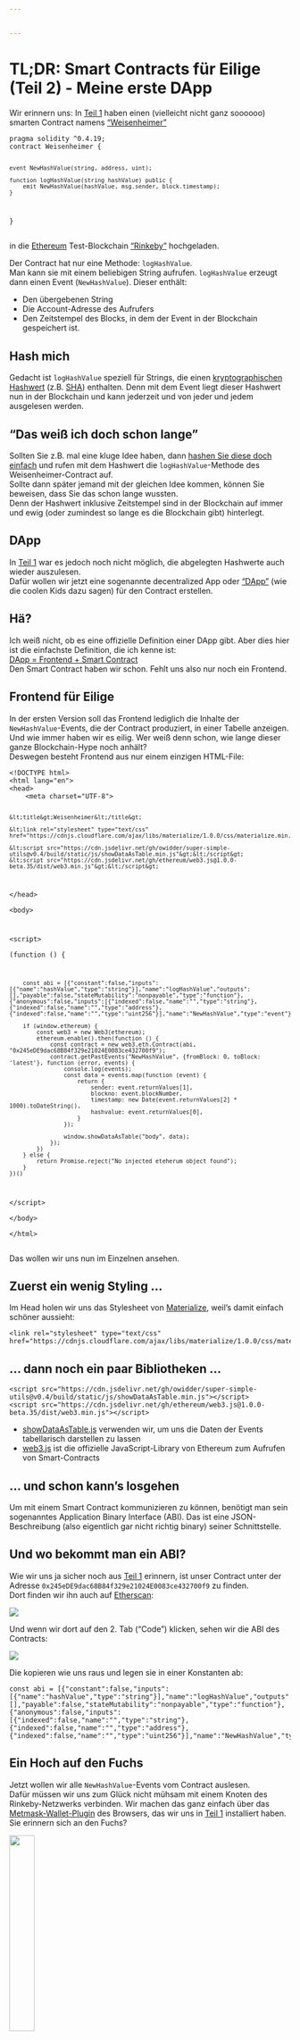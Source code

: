 ```yaml
---


---
```


<h1 id="tldr-smart-contracts-für-eilige-teil-2---meine-erste-dapp">TL;DR: Smart Contracts für Eilige (Teil 2) - Meine erste DApp</h1>
<p>Wir erinnern uns: In  <a href="https://www.iteratec.de/tech-blog/artikel/news/tldr-smart-contracts-fuer-eilige-teil-1-1/">Teil 1</a> haben einen (vielleicht nicht ganz soooooo) smarten Contract namens <a href="https://github.com/owidder/iteraBlog/blob/master/weisenheimer/contract/Weisenheimer.sol">“Weisenheimer”</a></p>
<pre><code>pragma solidity ^0.4.19;
contract Weisenheimer {

    event NewHashValue(string, address, uint);

    function logHashValue(string hashValue) public {    
	    emit NewHashValue(hashValue, msg.sender, block.timestamp);
    }
}
</code></pre>
<p>in die <a href="https://www.ethereum.org/">Ethereum</a> Test-Blockchain <a href="https://www.rinkeby.io/#stats">“Rinkeby”</a> hochgeladen.</p>
<p>Der Contract hat nur eine Methode: <code>logHashValue</code>.<br>
Man kann sie mit einem beliebigen String aufrufen. <code>logHashValue</code> erzeugt dann einen Event (<code>NewHashValue</code>). Dieser enthält:</p>
<ul>
<li>Den übergebenen String</li>
<li>Die Account-Adresse des Aufrufers</li>
<li>Den Zeitstempel des Blocks, in dem der Event in der Blockchain gespeichert ist.</li>
</ul>
<h2 id="hash-mich">Hash mich</h2>
<p>Gedacht ist <code>logHashValue</code> speziell für Strings, die einen <a href="https://simple.wikipedia.org/wiki/Cryptographic_hash_function">kryptographischen Hashwert</a> (z.B. <a href="https://en.wikipedia.org/wiki/SHA-2">SHA</a>) enthalten. Denn mit dem Event liegt dieser Hashwert nun in der Blockchain und kann jederzeit und von jeder und jedem ausgelesen werden.</p>
<h2 id="das-weiß-ich-doch-schon-lange">“Das weiß ich doch schon lange”</h2>
<p>Sollten Sie z.B. mal eine kluge Idee haben, dann <a href="https://abunchofutils.com/u/computing/sha512-hash-calculator/">hashen Sie diese doch einfach</a> und rufen mit dem Hashwert die <code>logHashValue</code>-Methode des  Weisenheimer-Contract auf.<br>
Sollte dann später jemand mit der gleichen Idee kommen, können Sie beweisen, dass Sie das schon lange wussten.<br>
Denn der Hashwert inklusive Zeitstempel sind in der Blockchain auf immer und ewig (oder zumindest so lange es die Blockchain gibt) hinterlegt.</p>
<h2 id="dapp">DApp</h2>
<p>In <a href="https://www.iteratec.de/tech-blog/artikel/news/tldr-smart-contracts-fuer-eilige-teil-1-1/">Teil 1</a> war es jedoch noch nicht möglich, die abgelegten Hashwerte auch wieder auszulesen.<br>
Dafür wollen wir jetzt eine sogenannte decentralized App oder <a href="https://www.stateofthedapps.com/">“DApp”</a> (wie die coolen Kids dazu sagen) für den Contract erstellen.</p>
<h2 id="hä">Hä?</h2>
<p>Ich weiß nicht, ob es eine offizielle Definition einer DApp gibt. Aber dies hier ist die einfachste Definition, die ich kenne ist:<br>
<a href="https://ethereum.stackexchange.com/questions/383/what-is-a-dapp">DApp = Frontend + Smart Contract</a><br>
Den Smart Contract haben wir schon. Fehlt uns also nur noch ein Frontend.</p>
<h2 id="frontend-für-eilige">Frontend für Eilige</h2>
<p>In der ersten Version soll das Frontend lediglich die Inhalte der <code>NewHashValue</code>-Events, die der Contract produziert, in einer Tabelle anzeigen.<br>
Und wie immer haben wir es eilig. Wer weiß denn schon, wie lange dieser ganze Blockchain-Hype noch anhält?<br>
Deswegen besteht Frontend aus nur einem einzigen HTML-File:</p>
<pre><code>&lt;!DOCTYPE html&gt;  
&lt;html lang="en"&gt;  
&lt;head&gt;  
    &lt;meta charset="UTF-8"&gt;  
  
    &lt;title&gt;Weisenheimer&lt;/title&gt;  
  
    &lt;link rel="stylesheet" type="text/css" href="https://cdnjs.cloudflare.com/ajax/libs/materialize/1.0.0/css/materialize.min.css"&gt;  
  
    &lt;script src="https://cdn.jsdelivr.net/gh/owidder/super-simple-utils@v0.4/build/static/js/showDataAsTable.min.js"&gt;&lt;/script&gt;  
    &lt;script src="https://cdn.jsdelivr.net/gh/ethereum/web3.js@1.0.0-beta.35/dist/web3.min.js"&gt;&lt;/script&gt;  
  
&lt;/head&gt;  
&lt;body&gt;  
  
&lt;script&gt;  
    (function () {  
  
        const abi = [{"constant":false,"inputs":[{"name":"hashValue","type":"string"}],"name":"logHashValue","outputs":[],"payable":false,"stateMutability":"nonpayable","type":"function"},{"anonymous":false,"inputs":[{"indexed":false,"name":"","type":"string"},{"indexed":false,"name":"","type":"address"},{"indexed":false,"name":"","type":"uint256"}],"name":"NewHashValue","type":"event"}];  
  
        if (window.ethereum) {  
            const web3 = new Web3(ethereum);  
            ethereum.enable().then(function () {  
                const contract = new web3.eth.Contract(abi, "0x245eDE9dac68B84f329e21024E0083ce432700f9");  
                contract.getPastEvents("NewHashValue", {fromBlock: 0, toBlock: 'latest'}, function (error, events) {  
                    console.log(events);  
                    const data = events.map(function (event) {  
                        return {  
                            sender: event.returnValues[1],  
                            blockno: event.blockNumber,  
                            timestamp: new Date(event.returnValues[2] * 1000).toDateString(),  
                            hashvalue: event.returnValues[0],  
                        }  
                    });  
  
                    window.showDataAsTable("body", data);  
                });  
            })  
        } else {  
            return Promise.reject("No injected eteherum object found");  
        }  
    })()  
&lt;/script&gt;  
&lt;/body&gt;  
&lt;/html&gt;
</code></pre>
<p>Das wollen wir uns nun im Einzelnen ansehen.</p>
<h2 id="zuerst-ein-wenig-styling-...">Zuerst ein wenig Styling …</h2>
<p>Im Head holen wir uns das Stylesheet von <a href="https://materializecss.com/">Materialize</a>, weil’s damit einfach schöner aussieht:</p>
<pre><code>&lt;link rel="stylesheet" type="text/css" href="https://cdnjs.cloudflare.com/ajax/libs/materialize/1.0.0/css/materialize.min.css"&gt;
</code></pre>
<h2 id="dann-noch-ein-paar-bibliotheken-...">… dann noch ein paar Bibliotheken …</h2>
<pre><code>&lt;script src="https://cdn.jsdelivr.net/gh/owidder/super-simple-utils@v0.4/build/static/js/showDataAsTable.min.js"&gt;&lt;/script&gt;
&lt;script src="https://cdn.jsdelivr.net/gh/ethereum/web3.js@1.0.0-beta.35/dist/web3.min.js"&gt;&lt;/script&gt;  
</code></pre>
<ul>
<li><a href="https://github.com/owidder/super-simple-utils/blob/master/src/table/showDataAsTable.ts">showDataAsTable.js</a> verwenden wir, um uns die Daten der Events tabellarisch darstellen zu lassen</li>
<li><a href="https://github.com/ethereum/web3.js/">web3.js</a> ist die offizielle JavaScript-Library von Ethereum zum Aufrufen von Smart-Contracts</li>
</ul>
<h2 id="und-schon-kanns-losgehen">… und schon kann’s losgehen</h2>
<p>Um mit einem Smart Contract kommunizieren zu können, benötigt man sein sogenanntes Application Binary Interface (ABI). Das ist eine JSON-Beschreibung (also eigentlich gar nicht richtig binary) seiner Schnittstelle.</p>
<h2 id="und-wo-bekommt-man-ein-abi">Und wo bekommt man ein ABI?</h2>
<p>Wie wir uns ja sicher noch aus <a href="https://www.iteratec.de/tech-blog/artikel/news/tldr-smart-contracts-fuer-eilige-teil-1-1/">Teil 1</a> erinnern, ist unser Contract unter der Adresse <code>0x245eDE9dac68B84f329e21024E0083ce432700f9</code> zu finden.<br>
Dort finden wir ihn auch auf <a href="https://rinkeby.etherscan.io/address/0x245eDE9dac68B84f329e21024E0083ce432700f9">Etherscan</a>:</p>
<img src="https://cdn.jsdelivr.net/gh/owidder/blog@ib-20181103-02/iterablog/images/etherscan-contract-3.png">
<p>Und wenn wir dort auf den 2. Tab (“Code”) klicken, sehen wir die ABI des Contracts:</p>
<img src="https://cdn.jsdelivr.net/gh/owidder/blog@ib-20181103-03/iterablog/images/contract-abi.png">
<p>Die kopieren wie uns raus und legen sie in einer Konstanten ab:</p>
<pre><code>const abi = [{"constant":false,"inputs":[{"name":"hashValue","type":"string"}],"name":"logHashValue","outputs":[],"payable":false,"stateMutability":"nonpayable","type":"function"},{"anonymous":false,"inputs":[{"indexed":false,"name":"","type":"string"},{"indexed":false,"name":"","type":"address"},{"indexed":false,"name":"","type":"uint256"}],"name":"NewHashValue","type":"event"}];
</code></pre>
<h2 id="ein-hoch-auf-den-fuchs">Ein Hoch auf den Fuchs</h2>
<p>Jetzt wollen wir alle <code>NewHashValue</code>-Events vom Contract auslesen.<br>
Dafür müssen wir uns zum Glück nicht mühsam mit einem Knoten des Rinkeby-Netzwerks verbinden. Wir machen das ganz einfach über das <a href="https://metamask.io/">Metmask-Wallet-Plugin</a> des Browsers, das wir uns in <a href="https://www.iteratec.de/tech-blog/artikel/news/tldr-smart-contracts-fuer-eilige-teil-1-1/">Teil 1</a> installiert haben. Sie erinnern sich an den Fuchs?</p>
<img src="https://cdn.jsdelivr.net/gh/owidder/blog@ib-20181103-04/iterablog/images/metamask-fox.png" width="30%">
<p>Wenn das Metamask-Plugin aktiv ist, bekommt jede Website ein Object mit Namen <code>ethereum</code> injected:</p>
<pre><code>if (window.ethereum) {
...
} else {  
    return Promise.reject("No injected eteherum object found");  
}
</code></pre>
<p>(Sollten Sie das Plugin schon länger installiert haben, müssen Sie es gegebenenfalls aktualisieren. Hier hat sich in letzter Zeit einiges geändert)<br>
An  <code>ethereum</code> müssen wir zunächst die <code>enable()</code>-Methode aufrufen.</p>
<pre><code>ethereum.enable()
</code></pre>
<p>An dieser Stelle kann sich ein Metamask-Dialog öffnen, in dem der Benutzer um Erlaubnis gefragt wird (ist bei mir bis jetzt aber noch nie passiert). Deshalb ist <code>enable()</code> auch asynchron und gibt ein <a href="https://developer.mozilla.org/en-US/docs/Web/JavaScript/Reference/Global_Objects/Promise">JavaScript-Promise</a> zurück.<br>
An dem Promise rufen wir wiederum die <code>then()</code>-Methode auf, der wir eine Callback-Function übergeben:</p>
<pre><code>ethereum.enable().then(function () {
...
})
</code></pre>
<p>Sobald das Promise <a href="https://developer.mozilla.org/en-US/docs/Web/JavaScript/Reference/Global_Objects/Promise/resolve">resolved</a>, wird also der folgende Code in der Function ausgeführt:</p>
<pre><code>const web3 = new Web3(ethereum);  
const contract = new web3.eth.Contract(abi, "0x245eDE9dac68B84f329e21024E0083ce432700f9");  
contract.getPastEvents("NewHashValue", {fromBlock: 0, toBlock: 'latest'}, function (error, events) {  
   console.log(events);  
   const data = events.map(function (event) {  
       return {  
           sender: event.returnValues[1],  
           blockno: event.blockNumber,  
           timestamp: new Date(event.returnValues[2] * 1000).toDateString(),  
           hashvalue: event.returnValues[0],  
       }  
   });  
 
   window.showDataAsTable("body", data);
  });
</code></pre>
<h2 id="nix-geht-ohne-web3">Nix geht ohne Web3</h2>
<p>Will man sich über JavaScript mit einem Ethereum-Contract unterhalten, geht eigenlicht nichts an <a href="https://github.com/ethereum/web3.js/">Web3</a> vorbei. Es ist die offizielle JavaScript-API von der <a href="https://www.ethereum.org/foundation">Ethereum-Foundation</a>.<br>
Darum nutzen auch wir sie und erzeugen uns nun ein <code>web3</code>-Object:</p>
<pre><code>const web3 = new Web3(ethereum);
</code></pre>
<p>Über <code>web3</code> bekommen wir wiederum ein Proxy-Object für unseren Contract. Dafür müssen wir ABI und Adresse des Contracts übergeben:</p>
<pre><code>const contract = new web3.eth.Contract(abi, "0x245eDE9dac68B84f329e21024E0083ce432700f9");
</code></pre>
<p>Mit diesem Proxy-Object können wir nun endlich unseren Contract aufrufen. Da der Aufruf über das Metamask-Plugin erfolgt, müssen wir jetzt noch sicherstellen, dass das in dem Plugin das Rinkeby-Netzwerk ausgewählt ist:</p>

